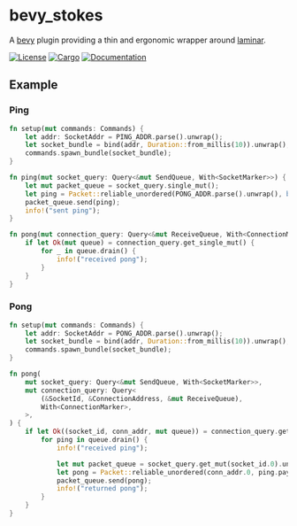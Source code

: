 # bevy_stokes

A [bevy](https://github.com/bevyengine/bevy/) plugin providing a thin and ergonomic wrapper around 
[laminar](https://github.com/TimonPost/laminar).

[![License](https://img.shields.io/badge/license-MIT-blue.svg)](LICENSE)
[![Cargo](https://img.shields.io/crates/v/bevy_stokes.svg)](https://crates.io/crates/bevy_stokes)
[![Documentation](https://docs.rs/bevy_stokes/badge.svg)](
https://docs.rs/bevy_stokes)

## Example


### Ping

```rust
fn setup(mut commands: Commands) {
    let addr: SocketAddr = PING_ADDR.parse().unwrap();
    let socket_bundle = bind(addr, Duration::from_millis(10)).unwrap();
    commands.spawn_bundle(socket_bundle);
}

fn ping(mut socket_query: Query<&mut SendQueue, With<SocketMarker>>) {
    let mut packet_queue = socket_query.single_mut();
    let ping = Packet::reliable_unordered(PONG_ADDR.parse().unwrap(), b"DEADBEEF".to_vec());
    packet_queue.send(ping);
    info!("sent ping");
}

fn pong(mut connection_query: Query<&mut ReceiveQueue, With<ConnectionMarker>>) {
    if let Ok(mut queue) = connection_query.get_single_mut() {
        for _ in queue.drain() {
            info!("received pong");
        }
    }
}
```

### Pong

```rust
fn setup(mut commands: Commands) {
    let addr: SocketAddr = PONG_ADDR.parse().unwrap();
    let socket_bundle = bind(addr, Duration::from_millis(10)).unwrap();
    commands.spawn_bundle(socket_bundle);
}

fn pong(
    mut socket_query: Query<&mut SendQueue, With<SocketMarker>>,
    mut connection_query: Query<
        (&SocketId, &ConnectionAddress, &mut ReceiveQueue),
        With<ConnectionMarker>,
    >,
) {
    if let Ok((socket_id, conn_addr, mut queue)) = connection_query.get_single_mut() {
        for ping in queue.drain() {
            info!("received ping");

            let mut packet_queue = socket_query.get_mut(socket_id.0).unwrap();
            let pong = Packet::reliable_unordered(conn_addr.0, ping.payload().to_vec());
            packet_queue.send(pong);
            info!("returned pong");
        }
    }
}
```